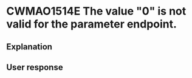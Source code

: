 # CWMAO1514E The value "0" is not valid for the parameter endpoint.

## Explanation

## User response